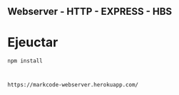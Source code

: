 ## Webserver - HTTP - EXPRESS - HBS


# Ejeuctar
```
npm install
```


#
```
https://markcode-webserver.herokuapp.com/
```
